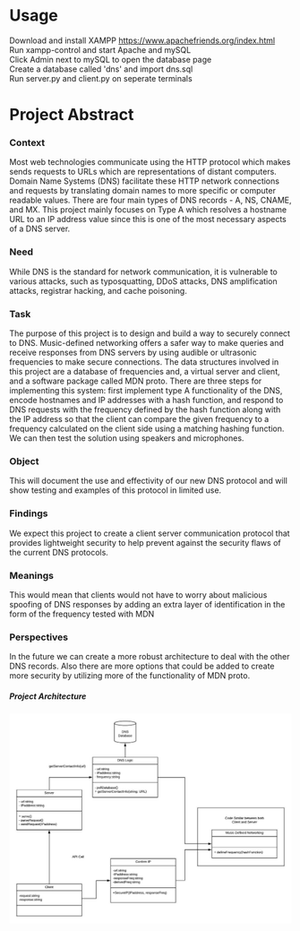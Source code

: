 # Usage
Download and install XAMPP https://www.apachefriends.org/index.html  
Run xampp-control and start Apache and mySQL  
Click Admin next to mySQL to open the database page  
Create a database called 'dns' and import dns.sql  
Run server.py and client.py on seperate terminals  

# Project Abstract

### Context
Most web technologies communicate using the HTTP protocol which makes sends requests to URLs which are representations of distant computers. Domain Name Systems (DNS) facilitate these HTTP network connections and requests by translating domain names to more specific or computer readable values. There are four main types of DNS records - A, NS, CNAME, and MX. This project mainly focuses on Type A which resolves a hostname URL to an IP address value since this is one of the most necessary aspects of a DNS server.

### Need
While DNS is the standard for network communication, it is vulnerable to various attacks, such as typosquatting, DDoS attacks, DNS amplification attacks, registrar hacking, and cache poisoning.

### Task
The purpose of this project is to design and build a way to securely connect to DNS. Music-defined networking offers a safer way to make queries and receive responses from DNS servers by using audible or ultrasonic frequencies to make secure connections. The data structures involved in this project are a database of frequencies and, a virtual server and client, and a software package called MDN proto. 
There are three steps for implementing this system: first implement type A functionality of the DNS, encode hostnames and IP addresses with a hash function, and respond to DNS requests with the frequency defined by the hash function along with the IP address so that the client can compare the given frequency to a frequency calculated on the client side using a matching hashing function. We can then test the solution using speakers and microphones.

### Object
This will document the use and effectivity of our new DNS protocol and will show testing and examples of this protocol in limited use.

### Findings
We expect this project to create a client server communication protocol that provides lightweight security to help prevent against the security flaws of the current DNS protocols.

### Meanings
This would mean that clients would not have to worry about malicious spoofing of DNS responses by adding an extra layer of identification in the form of the frequency tested with MDN

### Perspectives
In the future we can create a more robust architecture to deal with the other DNS records. Also there are more options that could be added to create more security by utilizing more of the functionality of MDN proto.

##### Project Architecture
![Project Architecture](./5360_Project_Architecture.jpeg)
